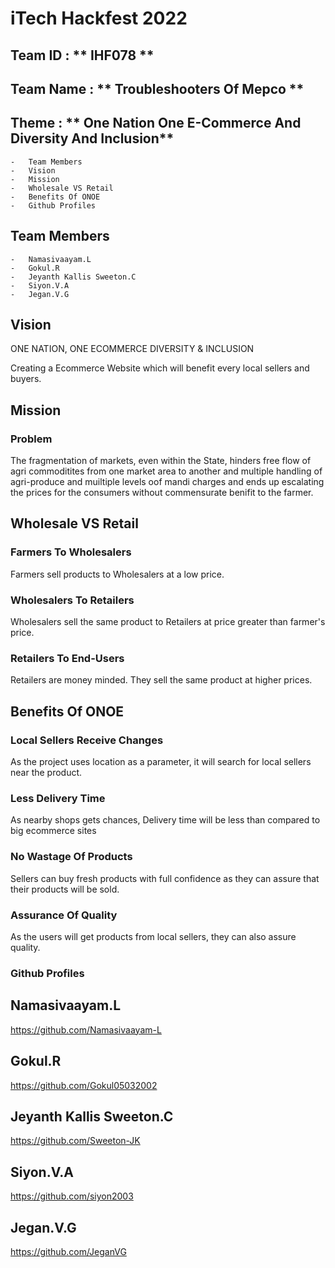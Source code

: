 # iTech Hackfest 2022

## Team ID : ** IHF078 **

## Team Name : ** Troubleshooters Of Mepco **
## Theme : ** One Nation One E-Commerce And Diversity And Inclusion**
    -   Team Members
    -   Vision 
    -   Mission
    -   Wholesale VS Retail
    -   Benefits Of ONOE
    -   Github Profiles

## Team Members
    -   Namasivaayam.L
    -   Gokul.R
    -   Jeyanth Kallis Sweeton.C
    -   Siyon.V.A
    -   Jegan.V.G

## Vision

ONE NATION, ONE ECOMMERCE
DIVERSITY & INCLUSION

Creating a Ecommerce
Website which will benefit every
local sellers and buyers.

## Mission

### Problem

The fragmentation of markets, even within the State, hinders free flow of agri commoditites from one market area to another and multiple handling of agri-produce and muiltiple levels oof mandi charges and ends up escalating the prices for the consumers without commensurate benifit to the farmer.

## Wholesale VS Retail

### Farmers To Wholesalers

Farmers sell products to Wholesalers at a low price.

### Wholesalers To Retailers

Wholesalers sell the same product to Retailers at
price greater than farmer's price.

### Retailers To End-Users

Retailers are money minded. They sell the same
product at higher prices.

## Benefits Of ONOE

### Local Sellers Receive Changes

As the project uses location as a parameter,
it will search for local sellers near the
product.

### Less Delivery Time

As nearby shops gets chances, Delivery time
will be less than compared to big
ecommerce sites

### No Wastage Of Products

Sellers can buy fresh products with full
confidence as they can assure that their
products will be sold.

### Assurance Of Quality

As the users will get products from local
sellers, they can also assure quality.

### Github Profiles

## Namasivaayam.L

https://github.com/Namasivaayam-L

## Gokul.R

https://github.com/Gokul05032002

## Jeyanth Kallis Sweeton.C

https://github.com/Sweeton-JK

## Siyon.V.A

https://github.com/siyon2003

## Jegan.V.G

https://github.com/JeganVG